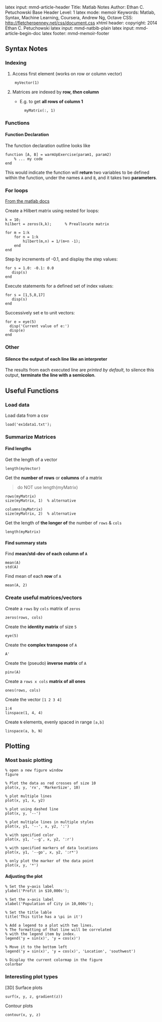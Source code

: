 latex input:		mmd-article-header
Title:		Matlab Notes
Author:		Ethan C. Petuchowski
Base Header Level:		1
latex mode:		memoir
Keywords:		Matlab, Syntax, Machine Learning, Coursera, Andrew Ng, Octave
CSS:		http://fletcherpenney.net/css/document.css
xhtml header:		<script type="text/javascript" src="http://cdn.mathjax.org/mathjax/latest/MathJax.js?config=TeX-AMS-MML_HTMLorMML">
</script>
copyright:			2014 Ethan C. Petuchowski
latex input:		mmd-natbib-plain
latex input:		mmd-article-begin-doc
latex footer:		mmd-memoir-footer

## Syntax Notes

### Indexing

1. Access first element (works on row or column vector)
        
        myVector(1)
        
2. Matrices are indexed by **row, *then* column**
    * E.g. to get **all rows of column 1**
    
            myMatrix(:, 1)

### Functions

#### Function Declaration

The function declaration outline looks like

    function [A, B] = warmUpExercise(param1, param2)
        % ... my code
    end

This would indicate the function will **return** two variables to be defined within the function, under the names `A` and `B`, and it takes two **parameters**.
### For loops

[From the matlab docs](http://www.mathworks.com/help/matlab/ref/for.html)

Create a Hilbert matrix using nested for loops:

    k = 10;
    hilbert = zeros(k,k);      % Preallocate matrix
    
    for m = 1:k
        for n = 1:k
            hilbert(m,n) = 1/(m+n -1);
        end
    end
     
Step by increments of -0.1, and display the step values:

    for s = 1.0: -0.1: 0.0
       disp(s)
    end
 
Execute statements for a defined set of index values:

    for s = [1,5,8,17]
       disp(s)
    end
 
Successively set e to unit vectors:

    for e = eye(5)
      disp('Current value of e:')
      disp(e)
    end

### Other
#### Silence the output of each line like an interpreter

The results from each executed line are *printed by default*, to silence this output, **terminate the line with a semicolon**.

## Useful Functions

### Load data
Load data from a csv

    load('ex1data1.txt');

### Summarize Matrices

#### Find lengths

Get the length of a vector

    length(myVector)
    
Get the **number of rows** or **columns** of a matrix

> do NOT use length(myMatrix)

    rows(myMatrix)   
    size(myMatrix, 1)  % alternative
    
    columns(myMatrix)
    size(myMatrix, 2)  % alternative
    
Get the length of **the longer of** the number of `rows` & `cols`

    length(myMatrix)

#### Find summary stats

Find **mean/std-dev of each column of `A`**

	mean(A)
	std(A)
	
Find mean of each **row** of `A`

	mean(A, 2)

### Create useful matrices/vectors
Create a `rows` by `cols` matrix of `zeros`

    zeros(rows, cols)

Create the **identity matrix** of size `5`

	eye(5)

Create the **complex transpose** of `A`

    A'

Create the (pseudo) **inverse matrix** of `A`

	pinv(A)

Create a `rows x cols` **matrix of all ones**

	ones(rows, cols)

Create the vector `[1 2 3 4]`

	1:4
	linspace(1, 4, 4)

Create `N` elements, evenly spaced in range `[a,b]`

	linspace(a, b, N)

## Plotting

### Most basic plotting

    % open a new figure window
    figure
    
    % Plot the data as red crosses of size 10
    plot(x, y, 'rx', 'MarkerSize', 10)
    
    % plot multiple lines
    plot(x, y1, x, y2)
    
    % plot using dashed line
    plot(x, y, '--')
    
    % plot multiple lines in multiple styles
    plot(x, y1, '--', x, y2, ':')

    % with specified color
    plot(x, y1, '--g', x, y2, ':r')
    
    % with specified markers of data locations
    plot(x, y1, '--go', x, y2, ':r*')
    
    % only plot the marker of the data point
    plot(x, y, '*')
    
#### Adjusting the plot

    % Set the y−axis label
    ylabel('Profit in $10,000s');
    
    % Set the x−axis label
    xlabel('Population of City in 10,000s');
    
    % Set the title lable
    title('This title has a \pi in it')
    
    % Add a legend to a plot with two lines.
    % The formatting of that line will be correlated
    % with the legend item by index.
    legend('y = sin(x)', 'y = cos(x)')
    
    % Move it to the bottom left
    legend('y = sin(x)', 'y = cos(x)', 'Location', 'southwest')
        
    % Display the current colormap in the figure
    colorbar

### Interesting plot types

[3D] Surface plots

	surf(x, y, z, gradient(z))
	
Contour plots

	contour(x, y, z)